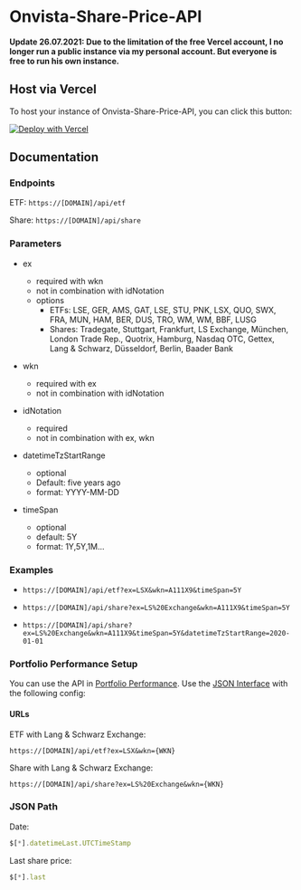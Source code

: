 # Onvista-Share-Price-API

__Update 26.07.2021: Due to the limitation of the free Vercel account, I no longer run a public instance via my personal account. But everyone is free to run his own instance.__

## Host via Vercel

To host your instance of Onvista-Share-Price-API, you can click this button:

[![Deploy with Vercel](https://vercel.com/button)](https://vercel.com/new/git/external?repository-url=https%3A%2F%2Fgithub.com%2FThisIsBenny%2FOnvista-Share-Price-API)

## Documentation

### Endpoints

ETF: ``` https://[DOMAIN]/api/etf ```

Share: ``` https://[DOMAIN]/api/share ```

### Parameters

* ex
  * required with wkn
  * not in combination with idNotation
  * options
    * ETFs: LSE, GER, AMS, GAT, LSE, STU, PNK, LSX, QUO, SWX, FRA, MUN, HAM, BER, DUS, TRO, WM, WM, BBF, LUSG
    * Shares: Tradegate, Stuttgart, Frankfurt, LS Exchange, München, London Trade Rep., Quotrix, Hamburg, Nasdaq OTC, Gettex, Lang &amp; Schwarz, Düsseldorf, Berlin, Baader Bank

* wkn
  * required with ex
  * not in combination with idNotation
* idNotation
  * required
  * not in combination with ex, wkn
* datetimeTzStartRange
  * optional
  * Default: five years ago
  * format: YYYY-MM-DD
* timeSpan
  * optional
  * default: 5Y
  * format: 1Y,5Y,1M...

### Examples

* ``` https://[DOMAIN]/api/etf?ex=LSX&wkn=A111X9&timeSpan=5Y ```

* ``` https://[DOMAIN]/api/share?ex=LS%20Exchange&wkn=A111X9&timeSpan=5Y ```

* ``` https://[DOMAIN]/api/share?ex=LS%20Exchange&wkn=A111X9&timeSpan=5Y&datetimeTzStartRange=2020-01-01 ```

### Portfolio Performance Setup

You can use the API in [Portfolio Performance](https://www.portfolio-performance.info/). Use the [JSON Interface](https://help.portfolio-performance.info/kursdaten_laden/#json) with the following config:

#### URLs

ETF with Lang & Schwarz Exchange:

``` https://[DOMAIN]/api/etf?ex=LSX&wkn={WKN} ```

Share with Lang & Schwarz Exchange:

``` https://[DOMAIN]/api/share?ex=LS%20Exchange&wkn={WKN} ```

### JSON Path

Date:

```js
$[*].datetimeLast.UTCTimeStamp
```

Last share price:

```js
$[*].last
```
